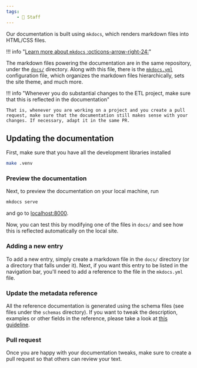 ```yaml
---
tags:
    - 👷 Staff
---
```


Our documentation is built using `mkdocs`, which renders markdown files into HTML/CSS files.

!!! info "[Learn more about `mkdocs` :octicons-arrow-right-24:](https://squidfunk.github.io/mkdocs-material/getting-started/)"

The markdown files powering the documentation are in the same repository, under the [`docs/`](https://github.com/owid/etl/tree/master/docs) directory. Along with this file, there is the [`mkdocs.yml`](https://github.com/owid/etl/tree/master/mkdocs.yml) configuration file, which organizes the markdown files hierarchically, sets the site theme, and much more.

!!! info "Whenever you do substantial changes to the ETL project, make sure that this is reflected in the documentation"

    That is, whenever you are working on a project and you create a pull request, make sure that the documentation still makes sense with your changes. If necessary, adapt it in the same PR.


## Updating the documentation
First, make sure that you have all the development libraries installed

```bash
make .venv
```

### Preview the documentation
Next, to preview the documentation on your local machine, run

```bash
mkdocs serve
```

and go to [localhost:8000](http://localhost:8000).

Now, you can test this by modifying one of the files in `docs/` and see how this is reflected automatically on the local site.

### Adding a new entry
To add a new entry, simply create a markdown file in the `docs/` directory (or a directory that falls under it). Next, if you want this entry to be listed in the navigation bar, you'll need to add a reference to the file in the `mkdocs.yml` file.

### Update the metadata reference
All the reference documentation is generated using the schema files (see files under the `schemas` directory). If you want to tweak the description, examples or other fields in the reference, please take a look at [this guideline](https://github.com/owid/etl/issues/1566#issue-1875783217).

### Pull request
Once you are happy with your documentation tweaks, make sure to create a pull request so that others can review your text.
